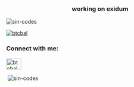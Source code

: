 <h3 align="center">working on exidum</h3>

<p align="left"> <img src="https://komarev.com/ghpvc/?username=sin-codes&label=Profile%20views&color=0e75b6&style=flat" alt="sin-codes" /> </p>

<p align="left"> <a href="https://twitter.com/btcbal" target="blank"><img src="https://img.shields.io/twitter/follow/btcbal?logo=twitter&style=for-the-badge" alt="btcbal" /></a> </p>

<h3 align="left">Connect with me:</h3>
<p align="left">
<a href="https://twitter.com/btcbal" target="blank"><img align="center" src="https://raw.githubusercontent.com/rahuldkjain/github-profile-readme-generator/master/src/images/icons/Social/twitter.svg" alt="btcbal" height="30" width="40" /></a>
</p>

<p>&nbsp;<img align="center" src="https://github-readme-stats.vercel.app/api?username=sin-codes&show_icons=true&locale=en" alt="sin-codes" /></p>
